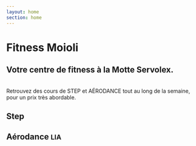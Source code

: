 ```yaml
---
layout: home
section: home
---
```


<main>
  <!-- Main jumbotron for a primary marketing message or call to action -->
  <div class="jumbotron">
    <div class="container">
      <div class="row">
        <div class="col-md-8">
          <h1>Fitness Moioli</h1>
        </div>
      </div>
    </div>
    <div class="gradient"></div>
  </div>

  <section class="intro">
    <div class="container">
      <div class="row">
        <div class="col-sm-4">
        </div>
        <div class="col-sm-8">
          <h2 class="text-primary">
            Votre centre de fitness à la Motte Servolex.
          </h2>
          <br>
          Retrouvez des cours de <span class="text-primary">STEP</span> et <span class="text-primary">AÉRODANCE</span> tout au long de la semaine,
          pour un prix très abordable.
        </div>
      </div>
    </div>
  </section>

  <section class="activities">
    <div class="container">
      <div class="row">
        <div class="col-sm-6">
          <div class="page-header">
            <h1>
              Step
            </h1>
          </div>
        </div>
        <div class="col-sm-6">
          <div class="page-header">
            <h1>
              Aérodance
              <small>LIA</small>
            </h1>
          </div>
        </div>
      </div>
    </div>
  </section>
</main>
